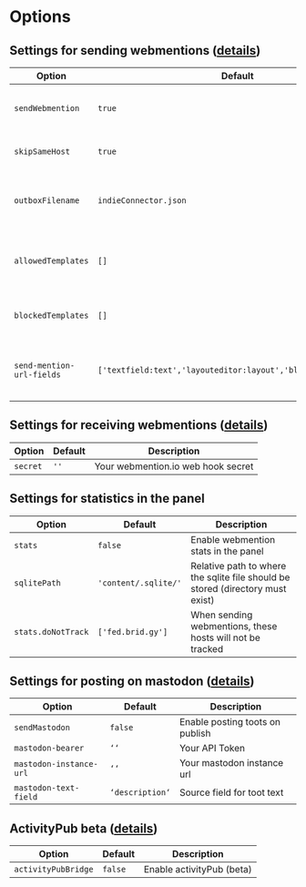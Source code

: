 # Options

## Settings for sending webmentions ([details](sending.md))

| Option                    | Default                                                        | Description                                    |
| ------------------------- | -------------------------------------------------------------- | ---------------------------------------------- |
| `sendWebmention`          | `true`                                                         | Enable sending webmentions on page save        |
| `skipSameHost`            | `true`                                                         | Skip sending webmentions to yourself           |
| `outboxFilename`          | `indieConnector.json`                                          | Change the filename of the processed urls file |
| `allowedTemplates`        | `[]`                                                           | Set templates allowed to send webmentions      |
| `blockedTemplates`        | `[]`                                                           | Block templates from sending webmentions       |
| `send-mention-url-fields` | `['textfield:text','layouteditor:layout','blockeditor:block']` | Set fieldnames and types to look for urls in   |

## Settings for receiving webmentions ([details](receiving.md))

| Option   | Default | Description                        |
| -------- | ------- | ---------------------------------- |
| `secret` | `''`    | Your webmention.io web hook secret |

## Settings for statistics in the panel

| Option             | Default              | Description                                                                    |
| ------------------ | -------------------- | ------------------------------------------------------------------------------ |
| `stats`            | `false`              | Enable webmention stats in the panel                                           |
| `sqlitePath`       | `'content/.sqlite/'` | Relative path to where the sqlite file should be stored (directory must exist) |
| `stats.doNotTrack` | `['fed.brid.gy']`    | When sending webmentions, these hosts will not be tracked                      |


## Settings for posting on mastodon ([details](mastodon.md))

| Option                  | Default         | Description                     |
| ----------------------- | --------------- | ------------------------------- |
| `sendMastodon`          | `false`         | Enable posting toots on publish |
| `mastodon-bearer`       | `‘‘`            | Your API Token                  |
| `mastodon-instance-url` | `‘‘`            | Your mastodon instance url      |
| `mastodon-text-field`   | `‘description‘` | Source field for toot text      |


## ActivityPub beta ([details](activitiypub.md))

| Option              | Default | Description               |
| ------------------- | ------- | ------------------------- |
| `activityPubBridge` | `false` | Enable activityPub (beta) |

